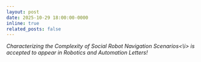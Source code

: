 ```yaml
---
layout: post
date: 2025-10-29 18:00:00-0000
inline: true
related_posts: false
---
```


<i>Characterizing the Complexity of Social Robot Navigation Scenarios<\i> is accepted to appear in Robotics and Automation Letters!
